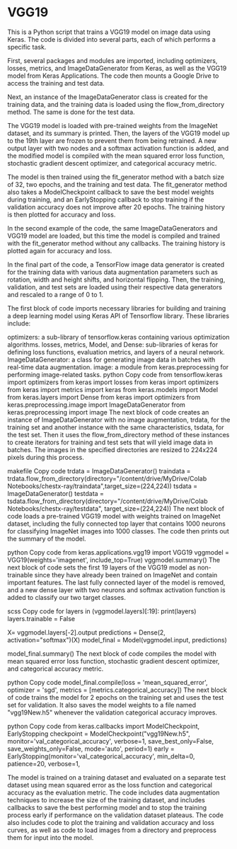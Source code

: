 # VGG19
This is a Python script that trains a VGG19 model on image data using Keras. The code is divided into several parts, each of which performs a specific task.

First, several packages and modules are imported, including optimizers, losses, metrics, and ImageDataGenerator from Keras, as well as the VGG19 model from Keras Applications. The code then mounts a Google Drive to access the training and test data.

Next, an instance of the ImageDataGenerator class is created for the training data, and the training data is loaded using the flow_from_directory method. The same is done for the test data.

The VGG19 model is loaded with pre-trained weights from the ImageNet dataset, and its summary is printed. Then, the layers of the VGG19 model up to the 19th layer are frozen to prevent them from being retrained. A new output layer with two nodes and a softmax activation function is added, and the modified model is compiled with the mean squared error loss function, stochastic gradient descent optimizer, and categorical accuracy metric.

The model is then trained using the fit_generator method with a batch size of 32, two epochs, and the training and test data. The fit_generator method also takes a ModelCheckpoint callback to save the best model weights during training, and an EarlyStopping callback to stop training if the validation accuracy does not improve after 20 epochs. The training history is then plotted for accuracy and loss.

In the second example of the code, the same ImageDataGenerators and VGG19 model are loaded, but this time the model is compiled and trained with the fit_generator method without any callbacks. The training history is plotted again for accuracy and loss.

In the final part of the code, a TensorFlow image data generator is created for the training data with various data augmentation parameters such as rotation, width and height shifts, and horizontal flipping. Then, the training, validation, and test sets are loaded using their respective data generators and rescaled to a range of 0 to 1.


The first block of code imports necessary libraries for building and training a deep learning model using Keras API of Tensorflow library. These libraries include:

optimizers: a sub-library of tensorflow.keras containing various optimization algorithms.
losses, metrics, Model, and Dense: sub-libraries of keras for defining loss functions, evaluation metrics, and layers of a neural network.
ImageDataGenerator: a class for generating image data in batches with real-time data augmentation.
image: a module from keras.preprocessing for performing image-related tasks.
python
Copy code
from tensorflow.keras import optimizers
from keras import losses 
from keras import optimizers 
from keras import metrics
import keras
from keras.models import Model
from keras.layers import Dense
from keras import optimizers
from keras.preprocessing.image import ImageDataGenerator
from keras.preprocessing import image
The next block of code creates an instance of ImageDataGenerator with no image augmentation, trdata, for the training set and another instance with the same characteristics, tsdata, for the test set. Then it uses the flow_from_directory method of these instances to create iterators for training and test sets that will yield image data in batches. The images in the specified directories are resized to 224x224 pixels during this process.

makefile
Copy code
trdata = ImageDataGenerator()
traindata = trdata.flow_from_directory(directory="/content/drive/MyDrive/Colab Notebooks/chestx-ray/traindata",target_size=(224,224))
tsdata = ImageDataGenerator()
testdata = tsdata.flow_from_directory(directory="/content/drive/MyDrive/Colab Notebooks/chestx-ray/testdata", target_size=(224,224))
The next block of code loads a pre-trained VGG19 model with weights trained on ImageNet dataset, including the fully connected top layer that contains 1000 neurons for classifying ImageNet images into 1000 classes. The code then prints out the summary of the model.

python
Copy code
from keras.applications.vgg19 import VGG19
vggmodel = VGG19(weights='imagenet', include_top=True)
vggmodel.summary()
The next block of code sets the first 19 layers of the VGG19 model as non-trainable since they have already been trained on ImageNet and contain important features. The last fully connected layer of the model is removed, and a new dense layer with two neurons and softmax activation function is added to classify our two target classes.

scss
Copy code
for layers in (vggmodel.layers)[:19]:
    print(layers)
    layers.trainable = False
    
X= vggmodel.layers[-2].output
predictions = Dense(2, activation="softmax")(X)
model_final = Model(vggmodel.input, predictions)

model_final.summary()
The next block of code compiles the model with mean squared error loss function, stochastic gradient descent optimizer, and categorical accuracy metric.

python
Copy code
model_final.compile(loss = 'mean_squared_error', optimizer = 'sgd', metrics = [metrics.categorical_accuracy])
The next block of code trains the model for 2 epochs on the training set and uses the test set for validation. It also saves the model weights to a file named "vgg19New.h5" whenever the validation categorical accuracy improves.

python
Copy code
from keras.callbacks import ModelCheckpoint, EarlyStopping
checkpoint = ModelCheckpoint("vgg19New.h5", monitor='val_categorical_accuracy', verbose=1, save_best_only=False, save_weights_only=False, mode='auto', period=1)
early = EarlyStopping(monitor='val_categorical_accuracy', min_delta=0, patience=20, verbose=1,




The model is trained on a training dataset and evaluated on a separate test dataset using mean squared error as the loss function and categorical accuracy as the evaluation metric. The code includes data augmentation techniques to increase the size of the training dataset, and includes callbacks to save the best performing model and to stop the training process early if performance on the validation dataset plateaus. The code also includes code to plot the training and validation accuracy and loss curves, as well as code to load images from a directory and preprocess them for input into the model.
